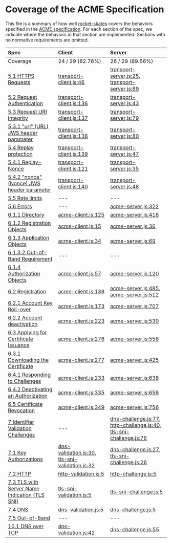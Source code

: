 # Coverage of the ACME Specification

This file is a summary of how well
[rocket-skates](https://github.com/bifurcation/rocket-skates) covers the
behaviors specified in the [ACME
specification](https://ietf-wg-acme.github.io/acme).  For each section of the
spec, we indicate where the behaviors in that section are implemented.  Sections
with no normative requirements are omitted.

| Spec | Client | Server |
|:-----|:-------|:-------|
| Coverage | 24 / 29 (82.76%) | 26 / 29 (89.66%) |
| [5.1 HTTPS Requests](https://github.com/ietf-wg-acme/acme/blob/master/draft-ietf-acme-acme.md#https-requests) | [transport-client.js:46](https://github.com/bifurcation/rocket-skates/tree/master/lib/client/transport-client.js#L46) | [transport-server.js:25](https://github.com/bifurcation/rocket-skates/tree/master/lib/server/transport-server.js#L25), [transport-server.js:89](https://github.com/bifurcation/rocket-skates/tree/master/lib/server/transport-server.js#L89) |
| [5.2 Request Authentication](https://github.com/ietf-wg-acme/acme/blob/master/draft-ietf-acme-acme.md#request-authentication) | [transport-client.js:136](https://github.com/bifurcation/rocket-skates/tree/master/lib/client/transport-client.js#L136) | [transport-server.js:43](https://github.com/bifurcation/rocket-skates/tree/master/lib/server/transport-server.js#L43) |
| [5.3 Request URI Integrity](https://github.com/ietf-wg-acme/acme/blob/master/draft-ietf-acme-acme.md#request-uri-integrity) | [transport-client.js:137](https://github.com/bifurcation/rocket-skates/tree/master/lib/client/transport-client.js#L137) | [transport-server.js:79](https://github.com/bifurcation/rocket-skates/tree/master/lib/server/transport-server.js#L79) |
| [5.3.1 "url" (URL) JWS header parameter](https://github.com/ietf-wg-acme/acme/blob/master/draft-ietf-acme-acme.md#url-url-jws-header-parameter) | [transport-client.js:138](https://github.com/bifurcation/rocket-skates/tree/master/lib/client/transport-client.js#L138) | [transport-server.js:80](https://github.com/bifurcation/rocket-skates/tree/master/lib/server/transport-server.js#L80) |
| [5.4 Replay protection](https://github.com/ietf-wg-acme/acme/blob/master/draft-ietf-acme-acme.md#replay-protection) | [transport-client.js:139](https://github.com/bifurcation/rocket-skates/tree/master/lib/client/transport-client.js#L139) | [transport-server.js:47](https://github.com/bifurcation/rocket-skates/tree/master/lib/server/transport-server.js#L47) |
| [5.4.1 Replay-Nonce](https://github.com/ietf-wg-acme/acme/blob/master/draft-ietf-acme-acme.md#replay-nonce) | [transport-client.js:121](https://github.com/bifurcation/rocket-skates/tree/master/lib/client/transport-client.js#L121) | [transport-server.js:35](https://github.com/bifurcation/rocket-skates/tree/master/lib/server/transport-server.js#L35) |
| [5.4.2 "nonce" (Nonce) JWS header parameter](https://github.com/ietf-wg-acme/acme/blob/master/draft-ietf-acme-acme.md#nonce-nonce-jws-header-parameter) | [transport-client.js:140](https://github.com/bifurcation/rocket-skates/tree/master/lib/client/transport-client.js#L140) | [transport-server.js:48](https://github.com/bifurcation/rocket-skates/tree/master/lib/server/transport-server.js#L48) |
| [5.5 Rate limits](https://github.com/ietf-wg-acme/acme/blob/master/draft-ietf-acme-acme.md#rate-limits) | --- | --- |
| [5.6 Errors](https://github.com/ietf-wg-acme/acme/blob/master/draft-ietf-acme-acme.md#errors) | --- | [acme-server.js:322](https://github.com/bifurcation/rocket-skates/tree/master/lib/server/acme-server.js#L322) |
| [6.1.1 Directory](https://github.com/ietf-wg-acme/acme/blob/master/draft-ietf-acme-acme.md#directory) | [acme-client.js:125](https://github.com/bifurcation/rocket-skates/tree/master/lib/client/acme-client.js#L125) | [acme-server.js:418](https://github.com/bifurcation/rocket-skates/tree/master/lib/server/acme-server.js#L418) |
| [6.1.2 Registration Objects](https://github.com/ietf-wg-acme/acme/blob/master/draft-ietf-acme-acme.md#registration-objects) | [acme-client.js:15](https://github.com/bifurcation/rocket-skates/tree/master/lib/client/acme-client.js#L15) | [acme-server.js:36](https://github.com/bifurcation/rocket-skates/tree/master/lib/server/acme-server.js#L36) |
| [6.1.3 Application Objects](https://github.com/ietf-wg-acme/acme/blob/master/draft-ietf-acme-acme.md#application-objects) | [acme-client.js:34](https://github.com/bifurcation/rocket-skates/tree/master/lib/client/acme-client.js#L34) | [acme-server.js:69](https://github.com/bifurcation/rocket-skates/tree/master/lib/server/acme-server.js#L69) |
| [6.1.3.2 Out-of-Band Requirement](https://github.com/ietf-wg-acme/acme/blob/master/draft-ietf-acme-acme.md#out-of-band-requirement) | --- | --- |
| [6.1.4 Authorization Objects](https://github.com/ietf-wg-acme/acme/blob/master/draft-ietf-acme-acme.md#authorization-objects) | [acme-client.js:57](https://github.com/bifurcation/rocket-skates/tree/master/lib/client/acme-client.js#L57) | [acme-server.js:120](https://github.com/bifurcation/rocket-skates/tree/master/lib/server/acme-server.js#L120) |
| [6.2 Registration](https://github.com/ietf-wg-acme/acme/blob/master/draft-ietf-acme-acme.md#registration) | [acme-client.js:138](https://github.com/bifurcation/rocket-skates/tree/master/lib/client/acme-client.js#L138) | [acme-server.js:485](https://github.com/bifurcation/rocket-skates/tree/master/lib/server/acme-server.js#L485), [acme-server.js:512](https://github.com/bifurcation/rocket-skates/tree/master/lib/server/acme-server.js#L512) |
| [6.2.1 Account Key Roll-over](https://github.com/ietf-wg-acme/acme/blob/master/draft-ietf-acme-acme.md#account-key-roll-over) | [acme-client.js:173](https://github.com/bifurcation/rocket-skates/tree/master/lib/client/acme-client.js#L173) | [acme-server.js:707](https://github.com/bifurcation/rocket-skates/tree/master/lib/server/acme-server.js#L707) |
| [6.2.2 Account deactivation](https://github.com/ietf-wg-acme/acme/blob/master/draft-ietf-acme-acme.md#account-deactivation) | [acme-client.js:223](https://github.com/bifurcation/rocket-skates/tree/master/lib/client/acme-client.js#L223) | [acme-server.js:530](https://github.com/bifurcation/rocket-skates/tree/master/lib/server/acme-server.js#L530) |
| [6.3 Applying for Certificate Issuance](https://github.com/ietf-wg-acme/acme/blob/master/draft-ietf-acme-acme.md#applying-for-certificate-issuance) | [acme-client.js:276](https://github.com/bifurcation/rocket-skates/tree/master/lib/client/acme-client.js#L276) | [acme-server.js:558](https://github.com/bifurcation/rocket-skates/tree/master/lib/server/acme-server.js#L558) |
| [6.3.1 Downloading the Certificate](https://github.com/ietf-wg-acme/acme/blob/master/draft-ietf-acme-acme.md#downloading-the-certificate) | [acme-client.js:277](https://github.com/bifurcation/rocket-skates/tree/master/lib/client/acme-client.js#L277) | [acme-server.js:425](https://github.com/bifurcation/rocket-skates/tree/master/lib/server/acme-server.js#L425) |
| [6.4.1 Responding to Challenges](https://github.com/ietf-wg-acme/acme/blob/master/draft-ietf-acme-acme.md#responding-to-challenges) | [acme-client.js:233](https://github.com/bifurcation/rocket-skates/tree/master/lib/client/acme-client.js#L233) | [acme-server.js:638](https://github.com/bifurcation/rocket-skates/tree/master/lib/server/acme-server.js#L638) |
| [6.4.2 Deactivating an Authorization](https://github.com/ietf-wg-acme/acme/blob/master/draft-ietf-acme-acme.md#deactivating-an-authorization) | [acme-client.js:335](https://github.com/bifurcation/rocket-skates/tree/master/lib/client/acme-client.js#L335) | [acme-server.js:658](https://github.com/bifurcation/rocket-skates/tree/master/lib/server/acme-server.js#L658) |
| [6.5 Certificate Revocation](https://github.com/ietf-wg-acme/acme/blob/master/draft-ietf-acme-acme.md#certificate-revocation) | [acme-client.js:349](https://github.com/bifurcation/rocket-skates/tree/master/lib/client/acme-client.js#L349) | [acme-server.js:756](https://github.com/bifurcation/rocket-skates/tree/master/lib/server/acme-server.js#L756) |
| [7 Identifier Validation Challenges](https://github.com/ietf-wg-acme/acme/blob/master/draft-ietf-acme-acme.md#identifier-validation-challenges) | --- | [dns-challenge.js:77](https://github.com/bifurcation/rocket-skates/tree/master/lib/server/dns-challenge.js#L77), [http-challenge.js:40](https://github.com/bifurcation/rocket-skates/tree/master/lib/server/http-challenge.js#L40), [tls-sni-challenge.js:76](https://github.com/bifurcation/rocket-skates/tree/master/lib/server/tls-sni-challenge.js#L76) |
| [7.1 Key Authorizations](https://github.com/ietf-wg-acme/acme/blob/master/draft-ietf-acme-acme.md#key-authorizations) | [dns-validation.js:30](https://github.com/bifurcation/rocket-skates/tree/master/lib/client/dns-validation.js#L30), [tls-sni-validation.js:32](https://github.com/bifurcation/rocket-skates/tree/master/lib/client/tls-sni-validation.js#L32) | [dns-challenge.js:27](https://github.com/bifurcation/rocket-skates/tree/master/lib/server/dns-challenge.js#L27), [tls-sni-challenge.js:26](https://github.com/bifurcation/rocket-skates/tree/master/lib/server/tls-sni-challenge.js#L26) |
| [7.2 HTTP](https://github.com/ietf-wg-acme/acme/blob/master/draft-ietf-acme-acme.md#http) | [http-validation.js:5](https://github.com/bifurcation/rocket-skates/tree/master/lib/client/http-validation.js#L5) | [http-challenge.js:5](https://github.com/bifurcation/rocket-skates/tree/master/lib/server/http-challenge.js#L5) |
| [7.3 TLS with Server Name Indication (TLS SNI)](https://github.com/ietf-wg-acme/acme/blob/master/draft-ietf-acme-acme.md#tls-with-server-name-indication-tls-sni) | [tls-sni-validation.js:5](https://github.com/bifurcation/rocket-skates/tree/master/lib/client/tls-sni-validation.js#L5) | [tls-sni-challenge.js:5](https://github.com/bifurcation/rocket-skates/tree/master/lib/server/tls-sni-challenge.js#L5) |
| [7.4 DNS](https://github.com/ietf-wg-acme/acme/blob/master/draft-ietf-acme-acme.md#dns) | [dns-validation.js:5](https://github.com/bifurcation/rocket-skates/tree/master/lib/client/dns-validation.js#L5) | [dns-challenge.js:5](https://github.com/bifurcation/rocket-skates/tree/master/lib/server/dns-challenge.js#L5) |
| [7.5 Out-of-Band](https://github.com/ietf-wg-acme/acme/blob/master/draft-ietf-acme-acme.md#out-of-band) | --- | --- |
| [10.1 DNS over TCP](https://github.com/ietf-wg-acme/acme/blob/master/draft-ietf-acme-acme.md#dns-over-tcp) | [dns-validation.js:42](https://github.com/bifurcation/rocket-skates/tree/master/lib/client/dns-validation.js#L42) | [dns-challenge.js:55](https://github.com/bifurcation/rocket-skates/tree/master/lib/server/dns-challenge.js#L55) |